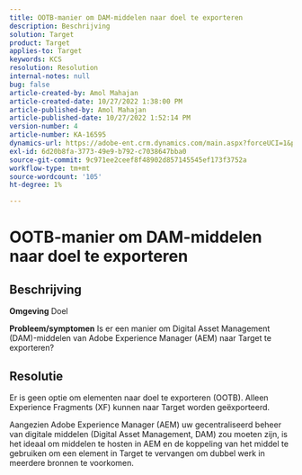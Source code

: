 ```yaml
---
title: OOTB-manier om DAM-middelen naar doel te exporteren
description: Beschrijving
solution: Target
product: Target
applies-to: Target
keywords: KCS
resolution: Resolution
internal-notes: null
bug: false
article-created-by: Amol Mahajan
article-created-date: 10/27/2022 1:38:00 PM
article-published-by: Amol Mahajan
article-published-date: 10/27/2022 1:52:14 PM
version-number: 4
article-number: KA-16595
dynamics-url: https://adobe-ent.crm.dynamics.com/main.aspx?forceUCI=1&pagetype=entityrecord&etn=knowledgearticle&id=86fb7590-fc55-ed11-bba2-6045bd006793
exl-id: 6d20b8fa-3773-49e9-b792-c7038647bba0
source-git-commit: 9c971ee2ceef8f48902d857145545ef173f3752a
workflow-type: tm+mt
source-wordcount: '105'
ht-degree: 1%

---
```


# OOTB-manier om DAM-middelen naar doel te exporteren

## Beschrijving

<b>Omgeving</b>
Doel


<b>Probleem/symptomen</b>
Is er een manier om Digital Asset Management (DAM)-middelen van Adobe Experience Manager (AEM) naar Target te exporteren?


## Resolutie


Er is geen optie om elementen naar doel te exporteren (OOTB). Alleen Experience Fragments (XF) kunnen naar Target worden geëxporteerd.

Aangezien Adobe Experience Manager (AEM) uw gecentraliseerd beheer van digitale middelen (Digital Asset Management, DAM) zou moeten zijn, is het ideaal om middelen te hosten in AEM en de koppeling van het middel te gebruiken om een element in Target te vervangen om dubbel werk in meerdere bronnen te voorkomen.

